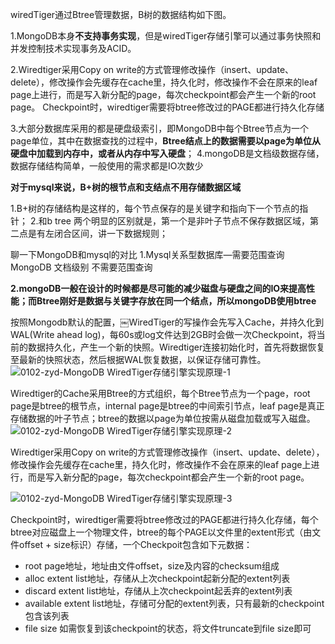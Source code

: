 

wiredTiger通过Btree管理数据，B树的数据结构如下图。



1.MongoDB本身**不支持事务实现**，但是wiredTiger存储引擎可以通过事务快照和并发控制技术实现事务及ACID。

2.Wiredtiger采用Copy on write的方式管理修改操作（insert、update、delete），修改操作会先缓存在cache里，持久化时，修改操作不会在原来的leaf page上进行，而是写入新分配的page，每次checkpoint都会产生一个新的root page。
 Checkpoint时，wiredtiger需要将btree修改过的PAGE都进行持久化存储

3.大部分数据库采用的都是硬盘级索引，即MongoDB中每个Btree节点为一个page单位，其中在数据查找的过程中，**Btree结点上的数据需要以page为单位从硬盘中加载到内存中，或者从内存中写入硬盘**；
 4.mongoDB是文档级数据存储，数据存储结构简单，一般使用的需求都是IO次数少

**对于mysql来说，B+树的根节点和支结点不用存储数据区域**

1.B+树的存储结构是这样的，每个节点保存的是关键字和指向下一个节点的指针； 2.和b tree 两个明显的区别就是，第一个是非叶子节点不保存数据区域，第二点是有左闭合区间，讲一下数据规则；

聊一下MongoDB和mysql的对比 1.Mysql关系型数据库—需要范围查询  MongoDB 文档级别  不需要范围查询

**2.mongoDB一般在设计的时候都是尽可能的减少磁盘与硬盘之间的IO来提高性能；而Btree刚好是数据与关键字存放在同一个结点，所以mongoDB使用btree**



按照Mongodb默认的配置，￼WiredTiger的写操作会先写入Cache，并持久化到WAL(Write ahead log)，每60s或log文件达到2GB时会做一次Checkpoint，将当前的数据持久化，产生一个新的快照。Wiredtiger连接初始化时，首先将数据恢复至最新的快照状态，然后根据WAL恢复数据，以保证存储可靠性。
![0102-zyd-MongoDB WiredTiger存储引擎实现原理-1](http://www.mongoing.com/wp-content/uploads/2016/01/0102-zyd-MongoDB-WiredTiger%E5%AD%98%E5%82%A8%E5%BC%95%E6%93%8E%E5%AE%9E%E7%8E%B0%E5%8E%9F%E7%90%86-1-272x300.png)

Wiredtiger的Cache采用Btree的方式组织，每个Btree节点为一个page，root page是btree的根节点，internal page是btree的中间索引节点，leaf page是真正存储数据的叶子节点；btree的数据以page为单位按需从磁盘加载或写入磁盘。
![0102-zyd-MongoDB WiredTiger存储引擎实现原理-2](http://www.mongoing.com/wp-content/uploads/2016/01/0102-zyd-MongoDB-WiredTiger%E5%AD%98%E5%82%A8%E5%BC%95%E6%93%8E%E5%AE%9E%E7%8E%B0%E5%8E%9F%E7%90%86-2-300x189.png)

Wiredtiger采用Copy on write的方式管理修改操作（insert、update、delete），修改操作会先缓存在cache里，持久化时，修改操作不会在原来的leaf page上进行，而是写入新分配的page，每次checkpoint都会产生一个新的root page。

![0102-zyd-MongoDB WiredTiger存储引擎实现原理-3](http://www.mongoing.com/wp-content/uploads/2016/01/0102-zyd-MongoDB-WiredTiger%E5%AD%98%E5%82%A8%E5%BC%95%E6%93%8E%E5%AE%9E%E7%8E%B0%E5%8E%9F%E7%90%86-3-300x168.png)

Checkpoint时，wiredtiger需要将btree修改过的PAGE都进行持久化存储，每个btree对应磁盘上一个物理文件，btree的每个PAGE以文件里的extent形式（由文件offset + size标识）存储，一个Checkpoit包含如下元数据：

- root page地址，地址由文件offset，size及内容的checksum组成
- alloc extent list地址，存储从上次checkpoint起新分配的extent列表
- discard extent list地址，存储从上次checkpoint起丢弃的extent列表
- available extent list地址，存储可分配的extent列表，只有最新的checkpoint包含该列表
- file size 如需恢复到该checkpoint的状态，将文件truncate到file size即可